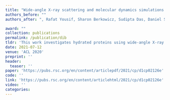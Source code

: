 ```yaml
---
title: "Wide-angle X-ray scattering and molecular dynamics simulations of supercooled protein hydration water"
authors_before: ""
authors_after: ", Rafat Yousif, Sharon Berkowicz, Sudipta Das, Daniel Schlesinger, Fivos Perakis"

award: ""
collection: publications
permalink: /publication/dib
tldr: 'This work investigates hydrated proteins using wide-angle X-ray scattering and molecular dynamics simulations.'
date: 2021-07-12
venue: 'ACL 2020'
preprint: ''
header: 
  teaser: ''
paper: 'https://pubs.rsc.org/en/content/articlepdf/2021/cp/d1cp02126e'
code: '' 
link: 'https://pubs.rsc.org/en/content/articlehtml/2021/cp/d1cp02126e'
video: ''
categories:
---
```

